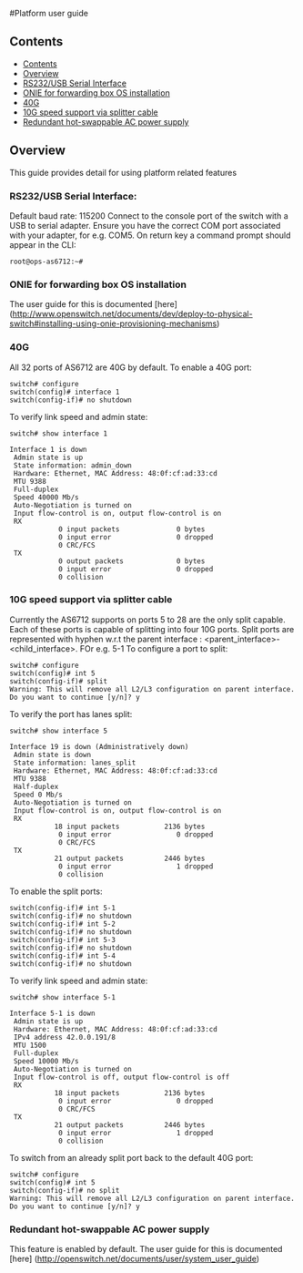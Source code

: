 #Platform user guide

## Contents

- [Contents](#contents)
- [Overview](#overview)
- [RS232/USB Serial Interface](#rs232usb-serial-interface)
- [ONIE for forwarding box OS installation](#onie-for-forwarding-box-os-installation)
- [40G](#40g)
- [10G speed support via splitter cable](#10g-speed-support-via-splitter-cable)
- [Redundant hot-swappable AC power supply](#redundant-hot-swappable-ac-power-supply)

## Overview
This guide provides detail for using platform related features

### RS232/USB Serial Interface:
Default baud rate: 115200
Connect to the console port of the switch with a USB to serial adapter. Ensure you have the correct COM port associated with your adapter, for e.g. COM5.
On return key a command prompt should appear in the CLI:

```
root@ops-as6712:~#
```

### ONIE for forwarding box OS installation
The user guide for this is documented [here] (http://www.openswitch.net/documents/dev/deploy-to-physical-switch#installing-using-onie-provisioning-mechanisms)




### 40G
All 32 ports of AS6712 are 40G by default.
To enable a 40G port:
```
switch# configure
switch(config)# interface 1
switch(config-if)# no shutdown
```
To verify link speed and admin state:
```
switch# show interface 1

Interface 1 is down
 Admin state is up
 State information: admin_down
 Hardware: Ethernet, MAC Address: 48:0f:cf:ad:33:cd
 MTU 9388
 Full-duplex
 Speed 40000 Mb/s
 Auto-Negotiation is turned on
 Input flow-control is on, output flow-control is on
 RX
            0 input packets              0 bytes
            0 input error                0 dropped
            0 CRC/FCS
 TX
            0 output packets             0 bytes
            0 input error                0 dropped
            0 collision
```
### 10G speed support via splitter cable
Currently the AS6712 supports on ports 5 to 28 are the only split capable. Each of these ports is capable of splitting into four 10G ports.
Split ports are represented with hyphen w.r.t the parent interface : <parent_interface>-<child_interface>. FOr e.g. 5-1
To configure a port to split:
```
switch# configure
switch(config)# int 5
switch(config-if)# split
Warning: This will remove all L2/L3 configuration on parent interface.
Do you want to continue [y/n]? y
```
To verify the port has lanes split:
```
switch# show interface 5

Interface 19 is down (Administratively down)
 Admin state is down
 State information: lanes_split
 Hardware: Ethernet, MAC Address: 48:0f:cf:ad:33:cd
 MTU 9388
 Half-duplex
 Speed 0 Mb/s
 Auto-Negotiation is turned on
 Input flow-control is on, output flow-control is on
 RX
           18 input packets           2136 bytes
            0 input error                0 dropped
            0 CRC/FCS
 TX
           21 output packets          2446 bytes
            0 input error                1 dropped
            0 collision
```
To enable the split ports:
```
switch(config-if)# int 5-1
switch(config-if)# no shutdown
switch(config-if)# int 5-2
switch(config-if)# no shutdown
switch(config-if)# int 5-3
switch(config-if)# no shutdown
switch(config-if)# int 5-4
switch(config-if)# no shutdown
```
To verify link speed and admin state:
```
switch# show interface 5-1

Interface 5-1 is down
 Admin state is up
 Hardware: Ethernet, MAC Address: 48:0f:cf:ad:33:cd
 IPv4 address 42.0.0.191/8
 MTU 1500
 Full-duplex
 Speed 10000 Mb/s
 Auto-Negotiation is turned on
 Input flow-control is off, output flow-control is off
 RX
           18 input packets           2136 bytes
            0 input error                0 dropped
            0 CRC/FCS
 TX
           21 output packets          2446 bytes
            0 input error                1 dropped
            0 collision
```

To switch from an already split port back to the default 40G port:
```
switch# configure
switch(config)# int 5
switch(config-if)# no split
Warning: This will remove all L2/L3 configuration on parent interface.
Do you want to continue [y/n]? y
```

### Redundant hot-swappable AC power supply
This feature is enabled by default. The user guide for this is documented [here] (http://openswitch.net/documents/user/system_user_guide)
